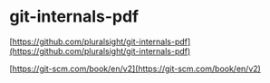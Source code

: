 # git-internals-pdf

[https://github.com/pluralsight/git-internals-pdf](https://github.com/pluralsight/git-internals-pdf)

[https://git-scm.com/book/en/v2](https://git-scm.com/book/en/v2)

